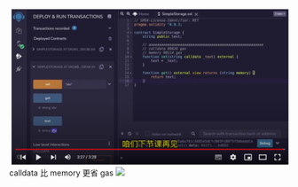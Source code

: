 ![](./img/2022-04-12-22-38-08.png)  
calldata 比 memory 更省 gas
![](https://file%2B.vscode-resource.vscode-cdn.net/Users/accountname/Desktop/01workspace/00notes20211230/solidity8.0/img/2022-04-12-22-38-08.png)